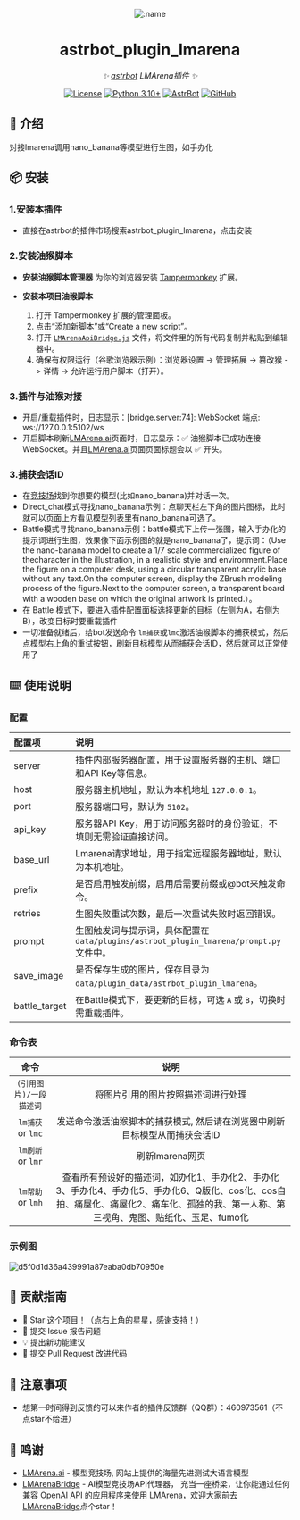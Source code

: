 
<div align="center">

![:name](https://count.getloli.com/@astrbot_plugin_lmarena?name=astrbot_plugin_lmarena&theme=minecraft&padding=6&offset=0&align=top&scale=1&pixelated=1&darkmode=auto)

# astrbot_plugin_lmarena

_✨ [astrbot](https://github.com/AstrBotDevs/AstrBot) LMArena插件 ✨_  

[![License](https://img.shields.io/badge/License-MIT-green.svg)](https://opensource.org/licenses/MIT)
[![Python 3.10+](https://img.shields.io/badge/Python-3.10%2B-blue.svg)](https://www.python.org/)
[![AstrBot](https://img.shields.io/badge/AstrBot-3.4%2B-orange.svg)](https://github.com/Soulter/AstrBot)
[![GitHub](https://img.shields.io/badge/作者-Zhalslar-blue)](https://github.com/Zhalslar)

</div>

## 🤝 介绍

对接lmarena调用nano_banana等模型进行生图，如手办化

## 📦 安装
  
### 1.安装本插件

- 直接在astrbot的插件市场搜索astrbot_plugin_lmarena，点击安装

### 2.安装油猴脚本

- **安装油猴脚本管理器**
    为你的浏览器安装 [Tampermonkey](https://www.tampermonkey.net/) 扩展。

- **安装本项目油猴脚本**
    1. 打开 Tampermonkey 扩展的管理面板。
    2. 点击“添加新脚本”或“Create a new script”。
    3. 打开 [`LMArenaApiBridge.js`](https://github.com/Zhalslar/astrbot_plugin_lmarena/blob/main/LMArenaApiBridge.js) 文件，将文件里的所有代码复制并粘贴到编辑器中。
    4. 确保有权限运行（谷歌浏览器示例）：浏览器设置 -> 管理拓展 -> 篡改猴 -> 详情 -> 允许运行用户脚本（打开）。

### 3.插件与油猴对接

- 开启/重载插件时，日志显示：[bridge.server:74]: WebSocket 端点: ws://127.0.0.1:5102/ws
- 开启脚本刷新[LMArena.ai](https://lmarena.ai/)页面时，日志显示：✅ 油猴脚本已成功连接 WebSocket。并且[LMArena.ai](https://lmarena.ai/)页面页面标题会以 ✅ 开头。

### 3.捕获会话ID

- 在[竞技场](<https://lmarena.ai>)找到你想要的模型(比如nano_banana)并对话一次。
- Direct_chat模式寻找nano_banana示例：点聊天栏左下角的图片图标，此时就可以页面上方看见模型列表里有nano_banana可选了。
- Battle模式寻找nano_banana示例：battle模式下上传一张图，输入手办化的提示词进行生图，效果像下面示例图的就是nano_banana了，提示词：（Use the nano-banana model to create a 1/7 scale commercialized figure of thecharacter in the illustration, in a realistic styie and environment.Place the figure on a computer desk, using a circular transparent acrylic base without any text.On the computer screen, display the ZBrush modeling process of the figure.Next to the computer screen, a transparent board with a wooden base on which the original artwork is printed.）。
- 在 Battle 模式下，要进入插件配置面板选择更新的目标（左侧为A，右侧为B），改变目标时要重载插件
- 一切准备就绪后，给bot发送命令 `lm捕获`或`lmc`激活油猴脚本的捕获模式，然后点模型右上角的重试按钮，刷新目标模型从而捕获会话ID，然后就可以正常使用了

## ⌨️ 使用说明

### 配置

| 配置项       | 说明                                                                 |
|:-------------|:---------------------------------------------------------------------|
| server       | 插件内部服务器配置，用于设置服务器的主机、端口和API Key等信息。       |
| host         | 服务器主机地址，默认为本机地址 `127.0.0.1`。                         |
| port         | 服务器端口号，默认为 `5102`。                                        |
| api_key      | 服务器API Key，用于访问服务器时的身份验证，不填则无需验证直接访问。   |
| base_url     | Lmarena请求地址，用于指定远程服务器地址，默认为本机地址。             |
| prefix       | 是否启用触发前缀，启用后需要前缀或@bot来触发命令。                    |
| retries      | 生图失败重试次数，最后一次重试失败时返回错误。                        |
| prompt       | 生图触发词与提示词，具体配置在 `data/plugins/astrbot_plugin_lmarena/prompt.py` 文件中。 |
| save_image   | 是否保存生成的图片，保存目录为 `data/plugin_data/astrbot_plugin_lmarena`。 |
| battle_target| 在Battle模式下，要更新的目标，可选 `A` 或 `B`，切换时需重载插件。      |

### 命令表

|     命令      |                    说明                    |
|:-------------:|:-----------------------------------------------:|
| `(引用图片)/一段描述词`  | 将图片引用的图片按照描述词进行处理  |
| `lm捕获` or `lmc`  | 发送命令激活油猴脚本的捕获模式, 然后请在浏览器中刷新目标模型从而捕获会话ID    |
| `lm刷新` or `lmr` | 刷新lmarena网页    |
| `lm帮助` or `lmh` | 查看所有预设好的描述词，如办化1、手办化2、手办化3、手办化4、手办化5、手办化6、Q版化、cos化、cos自拍、痛屋化、痛屋化2、痛车化、孤独的我、第一人称、第三视角、鬼图、贴纸化、玉足、fumo化     |

### 示例图

![d5f0d1d36a439991a87eaba0db70950e](https://github.com/user-attachments/assets/d6dc6404-71e1-4b74-94c5-026bd05c7309)

## 👥 贡献指南

- 🌟 Star 这个项目！（点右上角的星星，感谢支持！）
- 🐛 提交 Issue 报告问题
- 💡 提出新功能建议
- 🔧 提交 Pull Request 改进代码

## 📌 注意事项

- 想第一时间得到反馈的可以来作者的插件反馈群（QQ群）：460973561（不点star不给进）

## 🤝 鸣谢

- [LMArena.ai](https://lmarena.ai/) - 模型竞技场, 网站上提供的海量先进测试大语言模型
- [LMArenaBridge](https://github.com/Lianues/LMArenaBridge)  - AI模型竞技场API代理器， 充当一座桥梁，让你能通过任何兼容 OpenAI API 的应用程序来使用 LMArena，欢迎大家前去[LMArenaBridge](https://github.com/Lianues/LMArenaBridge)点个star！
